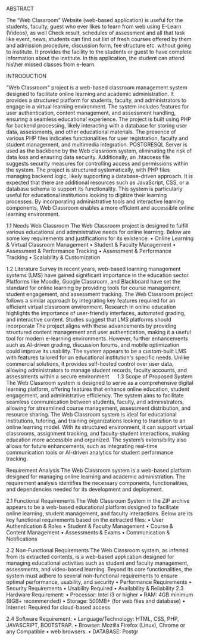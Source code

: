 ABSTRACT

The “Web Classroom” Website (web-based application) is useful for the students, faculty, guest who ever likes to learn from web using E-Learn (Videos), as well Check result, schedules of assessment and all that task like event, news, students can find out list of fresh courses offered by them and admission procedure, discussion form, fee structure etc. without going to institute. It provides the facility to the students or guest to have complete information about the institute. In this application, the student can attend his\her missed classes from e-learn.

INTRODUCTION

"Web Classroom" project is a web-based classroom management system designed to facilitate online learning and academic administration. It provides a structured platform for students, faculty, and administrators to engage in a virtual learning environment. The system includes features for user authentication, content management, and assessment handling, ensuring a seamless educational experience.
The project is built using PHP for backend processing, likely interacting with a database for storing user data, assessments, and other educational materials. The presence of various PHP files indicates functionalities for user registration, faculty and student management, and multimedia integration. POSTGRESQL Server is used as the backbone by the
Web classroom system, eliminating the risk of data loss and ensuring data security. Additionally, an .htaccess file suggests security measures for controlling access and permissions within the system.
The project is structured systematically, with PHP files managing backend logic, likely supporting a database-driven approach. It is expected that there are additional resources such as JavaScript, CSS, or a database schema to support its functionality.
This system is particularly useful for educational institutions looking to digitize their learning processes. By incorporating administrative tools and interactive learning components, Web Classroom enables a more efficient and accessible online learning environment.


1.1	Needs Web Classroom
The Web Classroom project is designed to fulfill various educational and administrative needs for online learning. Below are some key requirements and justifications for its existence:
•	Online Learning & Virtual Classroom Management
•	Student & Faculty Management
•	Assessment & Performance Tracking
•	Assessment & Performance Tracking
•	Scalability & Customization

1.2	Literature Survey 
In recent years, web-based learning management systems (LMS) have gained significant importance in the education sector. Platforms like Moodle, Google Classroom, and Blackboard have set the standard for online learning by providing tools for course management, student engagement, and assessment tracking. The Web Classroom project follows a similar approach by integrating key features required for an efficient virtual classroom environment. 
Research in online education highlights the importance of user-friendly interfaces, automated grading, and interactive content. Studies suggest that LMS platforms should incorporate 
The project aligns with these advancements by providing structured content management and user authentication, making it a useful tool for modern e-learning environments. However, further enhancements such as AI-driven grading, discussion forums, and mobile optimization could improve its usability. 
The system appears to be a custom-built LMS with features tailored for an educational institution's specific needs. Unlike commercial solutions, it provides self-hosted control over user data, allowing administrators to manage student records, faculty accounts, and assessments within a secure environment  
1.3	Scope of Proposed System
The Web Classroom system is designed to serve as a comprehensive digital learning platform, offering features that enhance online education, student engagement, and administrative efficiency. The system aims to facilitate seamless communication between students, faculty, and administrators, allowing for streamlined course management, assessment distribution, and resource sharing.
The Web Classroom system is ideal for educational institutions, tutoring,    and training organizations looking to transition to an online learning model. With its structured environment, it can support virtual classrooms, assignment tracking, and faculty-student interactions, making education more accessible and organized. The system’s extensibility also allows for future enhancements, such as integrating real-time communication tools or AI-driven analytics for student performance tracking.


Requirement Analysis
The Web Classroom system is a web-based platform designed for managing online learning and academic administration. The requirement analysis identifies the necessary components, functionalities, and dependencies needed for its development and deployment.

2.1 Functional Requirements
The Web Classroom System in the ZIP archive appears to be a web-based educational platform designed to facilitate online learning, student management, and faculty interactions. Below are its key functional requirements based on the extracted files:
•	User Authentication & Roles
•	Student & Faculty Management
•	Course & Content Management
•	Assessments & Exams
•	Communication & Notifications

2.2 Non-Functional Requirements
The Web Classroom system, as inferred from its extracted contents, is a web-based application designed for managing educational activities such as student and faculty management, assessments, and video-based learning. Beyond its core functionalities, the system must adhere to several non-functional requirements to ensure optimal performance, usability, and security
•	Performance Requirements
•	Security Requirements
•	Usability Required
•	Availability & Reliability
2.3 Hardware Requirement:
•	Processor: Intel i3 or higher
•	RAM: 4GB minimum (8GB+ recommended)
•	Storage: 500MB+ (for web files and database)
•	Internet: Required for cloud-based access

2.4 Software Requirement:
•	Language/Technology: HTML, CSS, PHP, JAVASCRIPT,
BO0TSTRAP.
•	Browser: Mozilla Firefox (Linux), Chrome or any Compatible
•	web browsers.
•	DATABASE: Postgr
